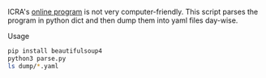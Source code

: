 ICRA's [online program](https://ras.papercept.net/conferences/conferences/ICRA24/program/) is not very computer-friendly.
This script parses the program in python dict and then dump them into yaml files day-wise.

Usage
```bash
pip install beautifulsoup4
python3 parse.py
ls dump/*.yaml
```

